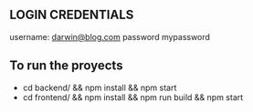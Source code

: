 ## LOGIN CREDENTIALS
username: darwin@blog.com
password mypassword

## To run the proyects

- cd backend/ && npm install && npm start
- cd frontend/ && npm install && npm run build && npm start
